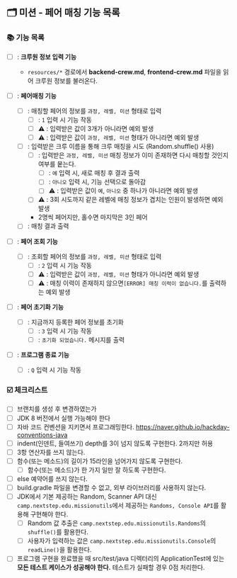 ## 🗂 미션 - 페어 매칭 기능 목록

###  📚 기능 목록

- [ ] : **크루원 정보 입력 기능**
  * `resources/*` 경로에서 **backend-crew.md**, **frontend-crew.md** 파일을 읽어 크루원 정보를 불러온다.

- [ ] : **페어매칭 기능**
  + [ ] : 매칭할 페어의 정보를 `과정, 레벨, 미션` 형태로 입력
    * [ ] : `1` 입력 시 기능 작동
    * [ ] ⚠️ : 입력받은 값이 3개가 아니라면 예외 발생
    * [ ] ⚠️ : 입력받은 값이 `과정, 레벨, 미션` 형태가 아니라면 예외 발생
  + [ ] : 입력받은 크루 이름을 통해 크루 매칭을 시도 (Random.shuffle() 사용)
    * [ ] : 입력받은 `과정, 레벨, 미션` 매칭 정보가 이미 존재하면 다시 매칭할 것인지 여부를 뭍는다.
      * [ ] : `예` 입력 시, 새로 매칭 후 결과 출력
      * [ ] : `아니오` 입력 시, 기능 선택으로 돌아감
      * [ ] ⚠️ : 입력받은 값이 `예`, `아니오` 중 하나가 아니라면 예외 발생
    * [ ] ⚠️ : 3회 시도까지 같은 레벨에 매칭 정보가 겹치는 인원이 발생하면 예외 발생
    * 2명씩 페어지만, 홀수면 마지막은 3인 페어
  + [ ] : 매칭 결과 출력

- [ ] : **페어 조회 기능**
  + [ ] : 조회할 페어의 정보를 `과정, 레벨, 미션` 형태로 입력
    * [ ] : `2` 입력 시 기능 작동
    * [ ] ⚠️ : 입력받은 값이 `과정, 레벨, 미션` 형태가 아니라면 예외 발생
    * [ ] ⚠️ : 매칭 이력이 존재하지 않으면`[ERROR] 매칭 이력이 없습니다.`를 출력하는 예외 발생

- [ ] : **페어 초기화 기능**
  - [ ] : 지금까지 등록한 페어 정보를 초기화
    * [ ] : `3` 입력 시 기능 작동
    * [ ] : `초기화 되었습니다.` 메시지를 출력

- [ ] : **프로그램 종료 기능**
  * [ ] : `Q` 입력 시 기능 작동

<!--
기능 목록
- [ ] : 기능명
  + [ ] : 구현할 기능
	* [ ] : 세부 기능
	* [ ] ⚠️ : 예외 처리 기능
-->


###  ☑️ 체크리스트

- [ ] 브랜치를 생성 후 변경하였는가
- [ ] JDK 8 버전에서 실행 가능해야 한다
- [ ] 자바 코드 컨벤션을 지키면서 프로그래밍한다. https://naver.github.io/hackday-conventions-java
- [ ] indent(인덴트, 들여쓰기) depth를 3이 넘지 않도록 구현한다. 2까지만 허용
- [ ] 3항 연산자를 쓰지 않는다.
- [ ] 함수(또는 메소드)의 길이가 15라인을 넘어가지 않도록 구현한다.
  - [ ] 함수(또는 메소드)가 한 가지 일만 잘 하도록 구현한다.
- [ ] else 예약어를 쓰지 않는다.
- [ ] build.gradle 파일을 변경할 수 없고, 외부 라이브러리를 사용하지 않는다.
- [ ] JDK에서 기본 제공하는 Random, Scanner API 대신 `camp.nextstep.edu.missionutils`에서 제공하는 `Randoms, Console API`를 활용해 구현해야 한다.
  - [ ] Random 값 추출은 `camp.nextstep.edu.missionutils.Randoms`의 `shuffle()`를 활용한다.
  - [ ] 사용자가 입력하는 값은 `camp.nextstep.edu.missionutils.Console`의 `readLine()`을 활용한다.
- [ ] 프로그램 구현을 완료했을 때 src/test/java 디렉터리의 ApplicationTest에 있는 **모든 테스트 케이스가 성공해야 한다.** 테스트가 실패할 경우 0점 처리한다.